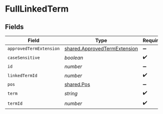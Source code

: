 # FullLinkedTerm


## Fields

| Field                                                                        | Type                                                                         | Required                                                                     | Description                                                                  |
| ---------------------------------------------------------------------------- | ---------------------------------------------------------------------------- | ---------------------------------------------------------------------------- | ---------------------------------------------------------------------------- |
| `approvedTermExtension`                                                      | [shared.ApprovedTermExtension](../../models/shared/approvedtermextension.md) | :heavy_minus_sign:                                                           | N/A                                                                          |
| `caseSensitive`                                                              | *boolean*                                                                    | :heavy_check_mark:                                                           | N/A                                                                          |
| `id`                                                                         | *number*                                                                     | :heavy_minus_sign:                                                           | N/A                                                                          |
| `linkedTermId`                                                               | *number*                                                                     | :heavy_check_mark:                                                           | N/A                                                                          |
| `pos`                                                                        | [shared.Pos](../../models/shared/pos.md)                                     | :heavy_minus_sign:                                                           | N/A                                                                          |
| `term`                                                                       | *string*                                                                     | :heavy_check_mark:                                                           | N/A                                                                          |
| `termId`                                                                     | *number*                                                                     | :heavy_check_mark:                                                           | N/A                                                                          |
